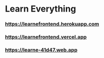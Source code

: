 # Learn Everything
### https://learnefrontend.herokuapp.com
### https://learnefrontend.vercel.app
### https://learne-41d47.web.app

